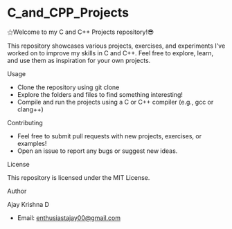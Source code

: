 # C_and_CPP_Projects
⚝Welcome to my C and C++ Projects repository!😎

This repository showcases various projects, exercises, and experiments I've worked on to improve my skills in C and C++. Feel free to explore, learn, and use them as inspiration for your own projects.

Usage

- Clone the repository using git clone
- Explore the folders and files to find something interesting!
- Compile and run the projects using a C or C++ compiler (e.g., gcc or clang++)

Contributing

- Feel free to submit pull requests with new projects, exercises, or examples!
- Open an issue to report any bugs or suggest new ideas.

License

This repository is licensed under the MIT License.

Author

Ajay Krishna D
- Email: enthusiastajay00@gmail.com
